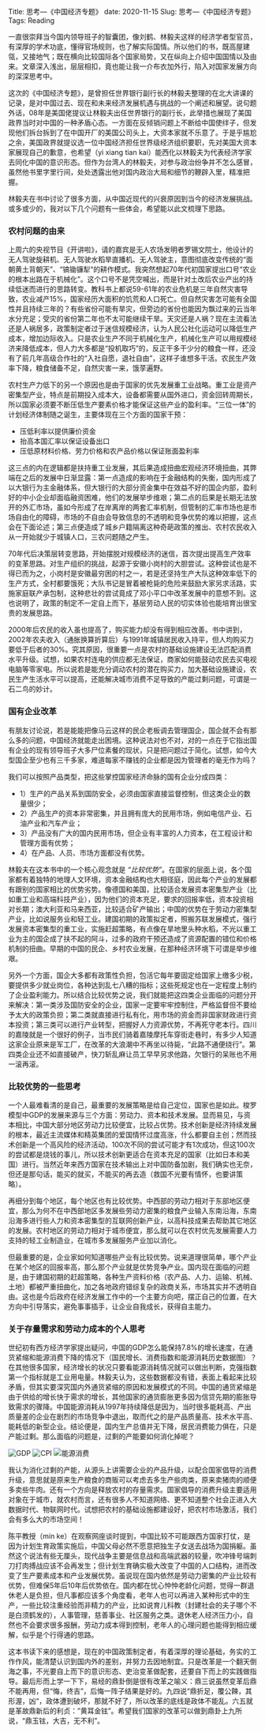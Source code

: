 Title: 思考—《中国经济专题》
date: 2020-11-15
Slug: 思考—《中国经济专题》
Tags: Reading



一直很崇拜当今国内领导班子的智囊团，像刘鹤、林毅夫这样的经济学者型官员，有深厚的学术功底，懂得官场规则，也了解实际国情。所以他们的书，既高屋建瓴，又接地气；既在横向比较国际各个国家局势，又在纵向上介绍中国国情以及由来。文章深入浅出，层层相扣，竟也能让我一介布衣加外行，陷入对国家发展方向的深深思考中。

这次的《中国经济专题》，是曾担任世界银行副行长的林毅夫整理的在北大讲课的记录，是对中国过去、现在和未来经济发展机遇与挑战的一个阐述和展望。说句题外话，08年是美国佬提议让林毅夫出任世界银行的副行长，此举措也展现了美国政界当时对中国的一种矛盾心态。一方面在反倾销问题上不断给中国使绊子，但发现他们拆台拆到了在中国开厂的美国公司头上，大资本家就不乐意了。于是乎尴尬之余，美国政界就提议选一位中国经济担任世界级经济组织要职，先对美国大资本家展现自己的歉意，也希望（yi xiang tian kai）能西化以林毅夫为代表经济学家去同化中国的意识形态。但作为台湾人的林毅夫，对参与政治纷争并不怎么感冒，虽然他书里字里行间，处处透露出他对国内政治大局和细节的鞭辟入里，精准把握。

林毅夫在书中讨论了很多方面，从中国近现代的兴衰原因到当今的经济发展挑战。或多或少的，我对以下几个问题有一些体会，希望能以此文梳理下思路。

### 农村问题的由来

上周六的央视节目《开讲啦》，请的嘉宾是无人农场发明者罗锡文院士，他设计的无人驾驶旋耕机、无人驾驶水稻旱直播机、无人驾驶主，意图彻底改变传统的“面朝黄土背朝天”、“镐锄镰犁“的耕作模式。我突然想起70年代初国家提出口号“农业的根本出路在于机械化”。这个口号不是凭空喊出，而是针对土改后农业产出的持续低迷而进行的思路转变。教科书上都说59-61年的农业危机是三年自然灾害导致，农业减产15%，国家经历大面积的饥荒和人口死亡。但自然灾害怎可能有全国性并且持续三年的？有些省份可能有旱灾，但旁边的省份也能因为飘过来的云当年水分充足；受灾的省份第二年也不太可能继续干旱。天灾还是人祸？现在主流看法还是人祸居多，政策制定者过于迷信规模经济，认为人民公社化运动可以降低生产成本，增加边际收入。只是农业生产不同于机械化生产，机械化生产可以用规模经济来降低成本，但人力大多都是“投机取巧”的，反正干多干少分的粮食一样，还没有了前几年高级合作社的“入社自愿，退社自由”，这样子谁想多干活。农民生产效率下降，粮食储备不足，自然灾害一来，饿莩遍野。

农村生产力低下的另一个原因也是由于国家的优先发展重工业战略。重工业是资产密集型产业，特点是前期投入成本大，设备都需要从国外进口，资金回转周期长，所以国家必须要不断压低生产要素价格才能保证这些产业的盈利率。“三位一体”的计划经济体制随之诞生，主要体现在三个方面的国家干预：
*  压低利率以提供廉价资金
* 抬高本国汇率以保证设备出口
* 压低原材料价格、劳力价格和农产品价格以保证账面盈利率

这三点的内在逻辑都是扶持重工业发展，其后果造成扭曲宏观经济环境扭曲，其弊端在之后的发展中日渐显露：第一点造成的影响在于金融结构的失衡，国内形成了以大银行为主金融体系，但大银行的大部分资金集中在效益不好的国企内部，盈利好的中小企业却面临融资困难，他们的发展举步维艰；第二点的后果是长期无法放开的外汇市场，虽如今形成了在岸离岸的两套汇率机制，但管制的汇率市场也是市场自由化的障碍，市场的不自由会导致信息的不透明和竞争优势的难以把握，这点会在下面论述；第三点便造成了城乡户籍隔离这种奇葩政策的推出、农村农民收入从一开始就少于城镇人口，三农问题随之产生。

70年代后决策层转变思路，开始摆脱对规模经济的迷信，首次提出提高生产效率的变革思路。对生产组织的挑战，起源于安徽小岗村的大胆尝试。这种尝试也是不得已而为之，小岗村是安徽最穷困的村之一，若是还坚持生产大队这种效率低下的生产方式，全村都要饿死；大队书记是冒着被枪毙的危险来鼓励大家另求活路，实施家庭联产承包制，这种悲壮的尝试竟成了邓小平口中改革发展中的意想不到。这也说明了，政策的制定不一定自上而下，基层劳动人民的切实体验也能培育出很宝贵的发展思路。

2000年后农民的收入虽也提高了，购买能力却没有得到相应改善。书中讲到，2002年农夫收入（通胀换算折算后）与1991年城镇居民收入持平，但人均购买力要低于后者的30%。究其原因，很重要一点是农村的基础设施建设无法匹配消费水平升级。试想，如果农村连电的供应都无法保证，商家如何能鼓动农民去买电视电脑等零家电。所以说若是能充分调动农村的潜在购买力，加大基础设施建设，农民生产生活水平可以提高，还能解决城市消费不足导致的产能过剩问题，可谓是一石二鸟的妙计。


### 国有企业改革

有朋友讨论说，若是能能把像马云这样的民企老板调去管理国企，国企就不会有那么多的问题，中国经济就能走出困境。这种说法对也不对，对的一点在于它指出国有企业的现有领导班子大多尸位素餐的现状，只是把问题过于简化。试想，如今大型国企至少也有三千多家，难道每家不赚钱的企业都是因为管理者的毫无作为吗？

我们可以按照产品类型，把这些掌控国家经济命脉的国有企业分成四类：
* 1）生产的产品关系到国防安全，必须由国家直接监督控制，但这类企业的数量很少； 
* 2）产品生产的资本非常密集，并且拥有庞大的民用市场，例如电信产业、石油产业和汽车产业；
* 3）产品没有广大的国内民用市场，但企业有丰富的人力资本，在工程设计和管理方面有优势； 
* 4）在产品、人员、市场方面都没有优势。

林毅夫在这本书中的一个核心观念就是 _“比较优势”_。在国家的层面上说，各个国家都有着独特的地理人文环境，资本金融结构也大相径庭，因此每个产业的发展都有跟别的国家相比的优势劣势。像德国和美国，比较适合发展资本密集型产业（比如重工业和高端科技产业），因为他们的资本充足，要求的回报率低，资本投资相对长期；澳大利亚和马来西亚，比较适合矿产输出；中国的优势在于劳动力密集型产业，比如说服务业和轻工业。建国初期的政策拟定者，照搬苏联发展模式，强行发展资本密集型的重工业，实施赶超策略，有点像在旱地里头种水稻，不光以重工业为主的国企成了扶不起的阿斗，过多的政府干预还造成了资源配置的错位和价格机制的扭曲。早期的中国的民企、乡村农业发展，在那种经济环境下可谓是举步维艰。

另外一个方面，国企大多都有政策性负担，包活它每年要固定给国家上缴多少税，要提供多少就业岗位，各种达到乱七八糟的指标；这些死规定也在一定程度上制约了企业盈利能力。所以结合比较优势之说，我们就能把这四类企业面临的问题分开来解决：第一类涉及国防安全的企业，国家一定要牢牢控制住，严格监督但不要给予太大的政策负担；第二类就直接进行私有化，用市场的资金而非国家财政进行资本投资；第三类可以进行产业转型，把握好人力资源优势，不再死守老本行。四川的嘉陵就是一个很好的例子，当市民们骑着嘉陵摩托车穿街走巷时，有多少人知道这家企业原来是军工厂，在改革的大浪潮中不再坐以待毙，“此路不通便绕行”。第四类企业还不如直接破产，快刀斩乱麻让员工早早另求他路，欠银行的呆账也不用一滚再滚。


### 比较优势的一些思考

一个人最难看清的是自己，最重要的发展策略是给自己定位，国家也是如此。梭罗模型中GDP的发展来源与三个方面：劳动力、资本和技术发展。显而易见，与资本相比，中国大部分地区劳动力比较便宜，比较占优势。技术创新是经济持续发展的根本，最近主流媒体和精英集团的爱国情怀过度高涨，什么都要自主创；然而技术创新是一个高风险的经济活动，100次不同的尝试可能才有1次成功，但这100次的尝试都是烧钱的事儿，所以技术创新更适合在资本充足的国家（比如日本和美国）进行。当然近年来西方国家在技术输出上对中国防备加剧，我们确实也无奈，但还是那句话，能买的就买，不能买的再去造（救国不光要有情怀，也要讲策略）。

再细分到每个地区，每个地区也有比较优势。中西部的劳动力相对于东部地区便宜，那么为何不在中西部地区多发展些劳动力密集的粮食产业输入东南沿海，东南沿海多进行些人力和资本密集型的互联网创新产业，以高科技成果去帮助其它地区的发展。农村地区的劳动力相对于城市便宜，那么就可以在农村优先发展需要人力支持的轻工业制造业，在城市多发展服务产业加以消化。

但最重要的是，企业家如何知道哪些产业有比较优势。说来道理很简单，哪个产业在某个地区的回报率高，那么那个产业就是优势竞争产业。国内现在面临的问题是，由于建国初期的赶超策略，各种生产资料价格（农产品、人力、运输、机械、土地）都被严重扭曲化，加之各地政府错综复杂的政商关系，市场其实并不透明自由。这也是今后政府在经济发展工作中的一个主要方向吧，摆正自己的位置，在大方向中引导落实，避免事事插手，让企业自我成长，获得自主能力。


### 关于存量需求和劳动力成本的个人思考

世纪初有西方经济学家提出疑问，中国的GDP怎么能保持7.8%的增长速度，在通货紧缩和能源消费下降的情况下（国民增长、消费指数和能源消耗历史数据图）？在其他很多国家，经济增长的状况只要看能源消耗情况就可以做出判断，克强指数第一个指标就是工业用电量。林毅夫认为，这些数据都没有错，表面上看起来比较矛盾，但其实要深究国内外通货紧缩的原因和发展模式的不同。中国的通货紧缩是由于供给的增长快于需求的增长，其他国家的通货膨胀更多因为信贷先期的膨胀导致需求的骤降。中国能源消耗从1997年持续降低是因为，当时很多能耗高、产出质量差的企业在剧烈的市场竞争中退出，取而代之的是产品质量高、技术水平高、能耗低的新型企业。结论便是，国内生产总值并无下降，居民消费能力俱在，只是产能过剩。那么面临的问题是，过剩的产能要如何消化掉呢？

![GDP](/images/国民收入增长)
![CPI](/images/居民消费cpi)
![能源消费](/images/能源消费增速)

我认为消化过剩的产能，从源头上讲需要企业的产品升级，以配合国家倡导的消费升级，意思就是原来生产粮食的商贩可以考虑去多生产些肉类，原来卖猪肉的顺便多卖些牛肉。还有一个方向是释放农村的存量需求。国家倡导的消费升级主要适用对象在于城市，就农村而言，还有很多人不知道网络、更不知道整个社会正进入大数据时代、物联网时代。试想把农村的基础设施都建设好，把农村市场激活，我们会有多么大的市场空间！

陈平教授（min ke）在观察网座谈时提到，中国比较不可能跟西方国家打仗，是因为计划生育政策实施后，中国父母必然不愿意把独生子女送去战场为国捐躯。虽然这个说法有些无厘头，现代战争主要是信息战和高端武器的较量，吹冲锋号端刺刀打肉搏战应该不会再发生；但计划生育确实极大改变了中国的人口结构，进而改变了生产要素成本和产业发展优势。虽说现在国内依然是劳动力密集的产业比较有优势，但难保5年后10年后优势依在。国内都在忧心忡忡老龄化问题，觉得一群退休老人是负担，但凡事都应该多个角度看，老年人也可以再进入某种形式中的生产，一些比较注重经验而非精力的产业，比如说育儿科教（封建社会的夫子哪个不是白须鹤发的），人事管理，慈善事业、社区服务之类。退休老人经济压力小，自然也不会要求很多报酬，劳动力成本得到控制，老年人的心理问题也能得到相应缓解，似乎是个行得通的思路。

这本书读下来的感想是，现在的中国政策制定者，有着深厚的理论基础，务实的工作作风，能清楚认识到国内外的差别，并努力去因地制宜。只是改革是一个翻天倒海之事，不光要自上而下的意识形态、吏治变革做配套，还要自下而上的实践做指导。最后形而上学一下下，易经的鼎卦倒是很有改革之喻义：鼎三说虽然变革后鼎不能再用，但“悔，终吉”，后悔一阵子结果是好的。九四说“鼎折足，覆公餗，其形渥，凶“，政体遭到破坏，那就不好了，所以改革的底线是政体不能乱。六五就是革故鼎新后的利贞：”黄耳金铉”。希望我们国家的改革可以做到鼎卦上九所说，“鼎玉铉，大吉，无不利”。









